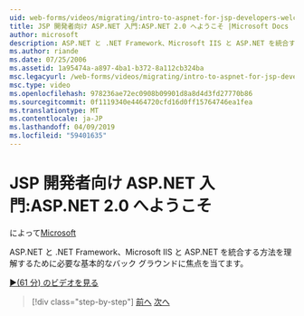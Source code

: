 ```yaml
---
uid: web-forms/videos/migrating/intro-to-aspnet-for-jsp-developers-welcome-to-aspnet-20
title: JSP 開発者向け ASP.NET 入門:ASP.NET 2.0 へようこそ |Microsoft Docs
author: microsoft
description: ASP.NET と .NET Framework、Microsoft IIS と ASP.NET を統合する方法を理解するために必要な基本的なバック グラウンドに焦点を当てます。
ms.author: riande
ms.date: 07/25/2006
ms.assetid: 1a95474a-a897-4ba1-b372-8a112cb324ba
msc.legacyurl: /web-forms/videos/migrating/intro-to-aspnet-for-jsp-developers-welcome-to-aspnet-20
msc.type: video
ms.openlocfilehash: 978236ae72ec0908b09901d8a8d4d3fd27770b86
ms.sourcegitcommit: 0f1119340e4464720cfd16d0ff15764746ea1fea
ms.translationtype: MT
ms.contentlocale: ja-JP
ms.lasthandoff: 04/09/2019
ms.locfileid: "59401635"
---
```

# <a name="intro-to-aspnet-for-jsp-developers-welcome-to-aspnet-20"></a>JSP 開発者向け ASP.NET 入門:ASP.NET 2.0 へようこそ

によって[Microsoft](https://github.com/microsoft)

ASP.NET と .NET Framework、Microsoft IIS と ASP.NET を統合する方法を理解するために必要な基本的なバック グラウンドに焦点を当てます。

[&#9654;(61 分) のビデオを見る](https://channel9.msdn.com/Blogs/ASP-NET-Site-Videos/intro-to-aspnet-for-jsp-developers-welcome-to-aspnet-20)

> [!div class="step-by-step"]
> [前へ](migrating-from-classic-asp-to-aspnet.md)
> [次へ](intro-to-aspnet-for-jsp-developers-building-applications.md)
